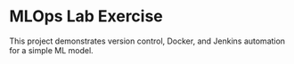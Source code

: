 # MLOps Lab Exercise

This project demonstrates version control, Docker, and Jenkins automation for a simple ML model.
